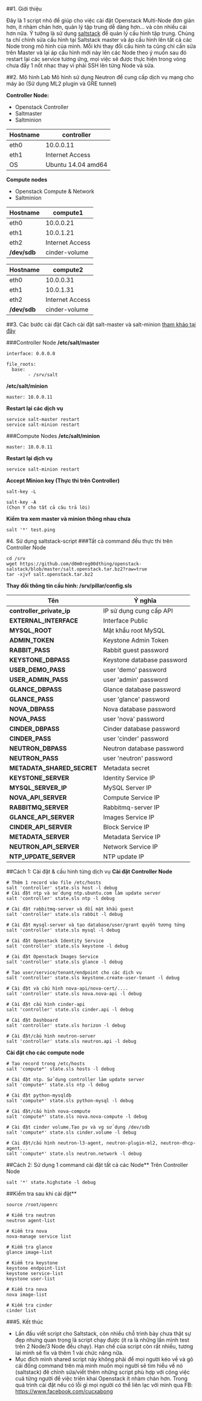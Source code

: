 ##1. Giới thiệu

Đây là 1 script nhỏ để giúp cho việc cài đặt Openstack Multi-Node đơn giản hơn, ít nhàm chán hơn, quản lý tập trung dễ dàng hơn... và còn nhiều cái hơn nữa. Ý tưởng là sử dụng [saltstack](http://www.saltstack.com/) để quản lý cấu hình tập trung. Chúng ta chỉ chỉnh sửa cấu hình tại Saltstack master và áp cấu hình lên tất cả các Node trong mô hình của mình. Mỗi khi thay đổi cấu hình ta cũng chỉ cần sửa trên Master và lại áp cấu hình mới này lên các Node theo ý muốn sau đó restart lại các service tương ứng, mọi việc sẽ được thực hiện trong vòng chưa đầy 1 nốt nhạc thay vì phải SSH lên từng Node và sửa.

##2. Mô hình Lab 
Mô hình sử dụng Neutron để cung cấp dịch vụ mạng cho máy ảo (Sử dụng ML2 plugin và GRE tunnel)

**Controller Node:**
- Openstack Controller
- Saltmaster
- Saltminion

Hostname | controller
-------- | ----------
eth0 | 10.0.0.11
eth1 | Internet Access
OS | Ubuntu 14.04 amd64

**Compute nodes**
- Openstack Compute & Network
- Saltminion

**Hostname** | compute1
-------- | --------
eth0 | 10.0.0.21
eth1 | 10.0.1.21
eth2 | Internet Access
**/dev/sdb** | cinder-volume

**Hostname** | compute2
-------- | --------
eth0 | 10.0.0.31
eth1 | 10.0.1.31
eth2 | Internet Access
**/dev/sdb** | cinder-volume

##3. Các bước cài đặt
Cách cài đặt salt-master và salt-minion [tham khảo tại đây](https://github.com/d0m0reg00dthing/saltstack)

###Controller Node
**/etc/salt/master**
```shell
interface: 0.0.0.0

file_roots:
  base:
	    - /srv/salt
```

**/etc/salt/minion**
```shell
master: 10.0.0.11
```
**Restart lại các dịch vụ**
```shell
service salt-master restart
service salt-minion restart
```

###Compute Nodes
**/etc/salt/minion**
```shell
master: 10.0.0.11
```
**Restart lại dịch vụ**
```shell
service salt-minion restart
```

**Accept Minion key (Thực thi trên Controller)**
```shell
salt-key -L

salt-key -A
(Chọn Y cho tất cả câu trả lời)
```
**Kiểm tra xem master và minion thông nhau chưa**
```shell
salt '*' test.ping
```
#4. Sử dụng saltstack-script
###Tất cả command đều thực thi trên Controller Node
```shell
cd /srv
wget https://github.com/d0m0reg00dthing/openstack-salstack/blob/master/salt.openstack.tar.bz2?raw=true
tar -xjvf salt.openstack.tar.bz2
```

**Thay đổi thông tin cấu hình: /srv/pillar/config.sls**

Tên | Ý nghĩa
--------- | --------
**controller_private_ip** | IP sử dụng cung cấp API
**EXTERNAL_INTERFACE** | Interface Public
**MYSQL_ROOT** | Mật khẩu root MySQL
**ADMIN_TOKEN** | Keystone Admin Token
**RABBIT_PASS** | Rabbit guest password
**KEYSTONE_DBPASS** | Keystone database password
**USER_DEMO_PASS** | user 'demo' password
**USER_ADMIN_PASS** | user 'admin' password
**GLANCE_DBPASS** | Glance database password
**GLANCE_PASS** | user 'glance' password
**NOVA_DBPASS** | Nova database password
**NOVA_PASS** | user 'nova' password
**CINDER_DBPASS** | Cinder database password
**CINDER_PASS** | user 'cinder' password
**NEUTRON_DBPASS** | Neutron database password
**NEUTRON_PASS** | user 'neutron' password
**METADATA_SHARED_SECRET** | Metadata secret
**KEYSTONE_SERVER** | Identity Service IP
**MYSQL_SERVER_IP** | MySQL Server IP
**NOVA_API_SERVER** | Compute Service IP
**RABBITMQ_SERVER** | Rabbitmq-server IP
**GLANCE_API_SERVER** | Images Service IP
**CINDER_API_SERVER** | Block Service IP
**METADATA_SERVER** | Metadata Service IP
**NEUTRON_API_SERVER** | Network Service IP
**NTP_UPDATE_SERVER** | NTP update IP


##Cách 1: Cài đặt & cấu hình từng dịch vụ
**Cài đặt Controller Node**
```shell
# Thêm 1 record vào file /etc/hosts
salt 'controller' state.sls host -l debug
# Cài đặt ntp và sử dụng ntp.ubuntu.com làm update server
salt 'controller' state.sls ntp -l debug

# Cài đặt rabbitmq-server và đổi mật khẩu guest
salt 'controller' state.sls rabbit -l debug

# Cài đặt mysql-server và tạo database/user/grant quyền tương tứng
salt 'controller' state.sls mysql -l debug

# Cài đặt Openstack Identity Service
salt 'controller' state.sls keystone -l debug

# Cài đặt Openstack Images Service
salt 'controller' state.sls glance -l debug

# Tạo user/service/tenant/endpoint cho các dịch vụ
salt 'controller' state.sls keystone.create-user-tenant -l debug

# Cài đặt và cấu hình nova-api/nova-cert/....
salt 'controller' state.sls nova.nova-api -l debug

# Cài đặt cấu hình cinder-api
salt 'controller' state.sls cinder.api -l debug

# Cài đặt Dashboard
salt 'controller' state.sls horizon -l debug

# Cài đặt/cấu hình neutron-server
salt 'controller' state.sls neutron.api -l debug
```

**Cài đặt cho các compute node**
```shell
# Tạo record trong /etc/hosts
salt 'compute*' state.sls hosts -l debug

# Cài đặt ntp. Sử dụng controller làm update server
salt 'compute*' state.sls ntp -l debug

# Cài đặt python-mysqldb
salt 'compute*' state.sls python-mysql -l debug

# Cài đặt/cấu hình nova-compute
salt 'compute*' state.sls nova.nova-compute -l debug

# Cài đặt cinder volume.Tạo pv và vg sử dụng /dev/sdb
salt 'compute*' state.sls cinder.volume -l debug

# Cài đặt/cấu hình neutron-l3-agent, neutron-plugin-ml2, neutron-dhcp-agent...
salt 'compute*' state.sls neutron.network -l debug
```

##Cách 2: Sử dụng 1 command cài đặt tất cả các Node**
Trên Controller Node
```shell
salt '*' state.highstate -l debug
```

##Kiểm tra sau khi cài đặt**
```shell
source /root/openrc

# Kiểm tra neutron
neutron agent-list

# Kiểm tra nova
nova-manage service list

# Kiểm tra glance
glance image-list

# Kiểm tra keystone
keystone endpoint-list
keystone service-list
keystone user-list

# Kiểm tra nova
nova image-list

# Kiểm tra cinder
cinder list
```

###5. Kết thúc
- Lần đầu viết script cho Saltstack, còn nhiều chỗ trình bày chưa thật sự đẹp nhưng quan trọng là script chạy được (ít ra là những lần mình test trên 2 Node/3 Node đều chạy). Hạn chế của script còn rất nhiều, tương lai mình sẽ fix và thêm 1 vài chức năng nữa. 
- Mục đích mình shared script này không phải để mọi người kéo về và gõ cái đống command trên mà mình muốn mọi người sẽ tìm hiểu về nó (saltstack) đê chỉnh sửa/viết thêm những script phù hợp với công việc cuả từng người để việc triên khai Openstack ít nhàm chán hơn. Trong quá trình cài đặt nếu có lỗi gì mọi người có thể liên lạc với mình qua FB: https://www.facebook.com/cucxabong
